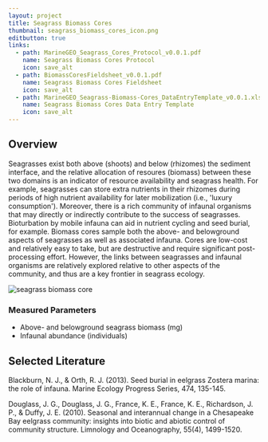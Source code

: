 ```yaml
---
layout: project
title: Seagrass Biomass Cores
thumbnail: seagrass_biomass_cores_icon.png
editbutton: true
links:
  - path: MarineGEO_Seagrass_Cores_Protocol_v0.0.1.pdf
    name: Seagrass Biomass Cores Protocol
    icon: save_alt
  - path: BiomassCoresFieldsheet_v0.0.1.pdf
    name: Seagrass Biomass Cores Fieldsheet
    icon: save_alt
  - path: MarineGEO_Seagrass-Biomass-Cores_DataEntryTemplate_v0.0.1.xlsx
    name: Seagrass Biomass Cores Data Entry Template
    icon: save_alt
---
```


## Overview
Seagrasses exist both above (shoots) and below (rhizomes) the sediment interface, and the relative allocation of resoures (biomass) between these two domains is an indicator of resource availability and seagrass health. For example, seagrasses can store extra nutrients in their rhizomes during periods of high nutrient availability for later mobilization (i.e., 'luxury consumption'). Moreover, there is a rich community of infaunal organisms that may directly or indirectly contribute to the success of seagrasses. Bioturbation by mobile infauna can aid in nutrient cycling and seed burial, for example. Biomass cores sample both the above- and belowground aspects of seagrasses as well as associated infauna. Cores are low-cost and relatively easy to take, but are destructive and require significant post-processing effort. However, the links between seagrasses and infaunal organisms are relatively explored relative to other aspects of the community, and thus are a key frontier in seagrass ecology.

![seagrass biomass core]({{site.baseurl}}/assets/modules/seagrass-biomass-cores/landing_page_seagrass_cores.png)


### Measured Parameters
  - Above- and belowground seagrass biomass (mg)
  - Infaunal abundance (individuals)

## Selected Literature
Blackburn, N. J., & Orth, R. J. (2013). Seed burial in eelgrass Zostera marina: the role of infauna. Marine Ecology Progress Series, 474, 135-145.

Douglass, J. G., Douglass, J. G., France, K. E., France, K. E., Richardson, J. P., & Duffy, J. E. (2010). Seasonal and interannual change in a Chesapeake Bay eelgrass community: insights into biotic and abiotic control of community structure. Limnology and Oceanography, 55(4), 1499-1520.
